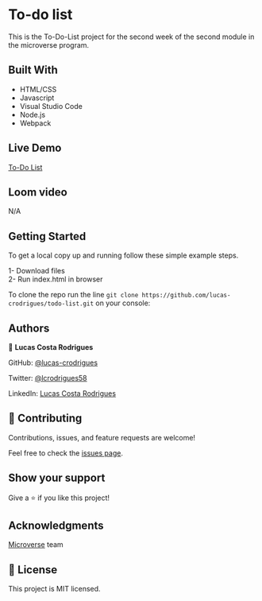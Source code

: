 # To-do list

This is the To-Do-List project for the second week of the second module in the microverse program.

## Built With

- HTML/CSS 
- Javascript 
- Visual Studio Code
- Node.js
- Webpack

## Live Demo

 [To-Do List](https://lucas-crodrigues.github.io/todo-list/dist/)

 ## Loom video

 N/A

## Getting Started

To get a local copy up and running follow these simple example steps.

  1- Download files <br>
  2- Run index.html in browser

To clone the repo run the line `git clone https://github.com/lucas-crodrigues/todo-list.git` on your console:

## Authors

👤 **Lucas Costa Rodrigues**

GitHub: [@lucas-crodrigues](https://github.com/lucas-crodrigues)

Twitter: [@lcrodrigues58](https://twitter.com/lcrodrigues58)

LinkedIn: [Lucas Costa Rodrigues](https://www.linkedin.com/in/lucascostarodrigues/)

## 🤝 Contributing

Contributions, issues, and feature requests are welcome!

Feel free to check the [issues page](https://github.com/lucas-crodrigues/todo-list/issues).

## Show your support
Give a ⭐️ if you like this project!

## Acknowledgments

[Microverse](https://github.com/microverseinc) team

## 📝 License

This project is MIT licensed.
